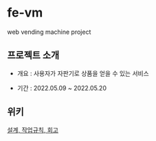 # fe-vm

web vending machine project

## 프로젝트 소개

- 개요 : 사용자가 자판기로 상품을 얻을 수 있는 서비스

- 기간 : 2022.05.09 ~ 2022.05.20

## 위키

[설계, 작업규칙, 회고](https://github.com/eden-javascript/fe-vm/wiki)
